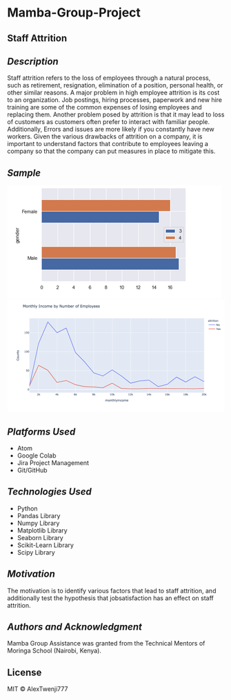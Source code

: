 # Mamba-Group-Project

## __Staff Attrition__ ##

## _Description_ ##

Staff attrition refers to the loss of employees through a natural process, such as retirement, resignation, elimination of a position, personal health, or other similar reasons. 
A major problem in high employee attrition is its cost to an organization. Job postings, hiring processes, paperwork and new hire training are some of the common expenses of losing employees and replacing them. 
Another problem posed by attrition is that it may lead to loss of customers as customers often prefer to interact with familiar people. 
Additionally, Errors and issues are more likely if you constantly have new workers.
Given the various drawbacks of attrition on a company, it is important to understand factors that contribute to employees leaving a company so that the company can put measures in place to mitigate this.

## _Sample_ ##
![<img src="/gender.png"](/gender.png)
![<img src="/monthly_income.png"](/monthly_income.png)

## _Platforms Used_ ##
* Atom
* Google Colab
* Jira Project Management
* Git/GitHub

## _Technologies Used_ ##
* Python
* Pandas Library
* Numpy Library
* Matplotlib Library
* Seaborn Library
* Scikit-Learn Library
* Scipy Library

## _Motivation_ ##
The motivation is to identify various factors that lead to staff attrition, and additionally test the hypothesis that jobsatisfaction has an effect on staff attrition.

## _Authors and Acknowledgment_ ##
Mamba Group
Assistance was granted from the Technical Mentors of Moringa School (Nairobi, Kenya).

## License
MIT © AlexTwenji777
